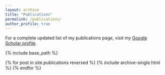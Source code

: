 ```yaml
---
layout: archive
title: "Publications"
permalink: /publications/
author_profile: true
---
```


For a complete updated list of my publications page, visit my [Google Scholar profile](https://scholar.google.com/citations?user=JkRlsiQAAAAJ&hl=el&oi=ao).

{% include base_path %}

{% for post in site.publications reversed %}
  {% include archive-single.html %}
{% endfor %}
